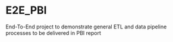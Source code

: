 # E2E_PBI
End-To-End project to demonstrate general ETL and data pipeline processes to be delivered in PBI report
